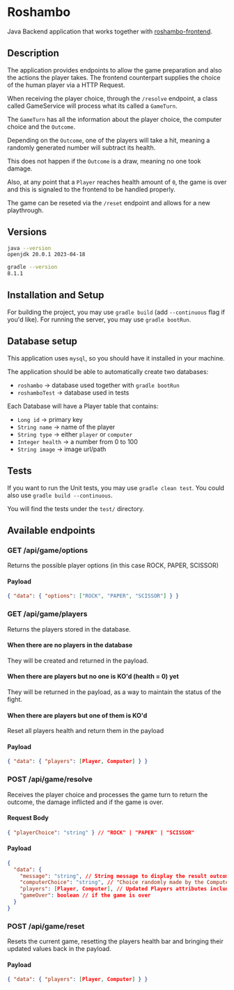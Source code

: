 # Roshambo

Java Backend application that works together with [roshambo-frontend][roshambo-frontend-git].

## Description

The application provides endpoints to allow the game preparation and also the actions the player takes.
The frontend counterpart supplies the choice of the human player via a HTTP Request.

When receiving the player choice, through the `/resolve` endpoint,
a class called GameService will process what its called a `GameTurn`.

The `GameTurn` has all the information about the player choice, the computer choice and the `Outcome`.

Depending on the `Outcome`, one of the players will take a hit, meaning a randomly generated number will subtract its health.

This does not happen if the `Outcome` is a draw, meaning no one took damage.

Also, at any point that a `Player` reaches health amount of `0`, the game is over and this is signaled to the frontend
to be handled properly.

The game can be reseted via the `/reset` endpoint and allows for a new playthrough.

## Versions

```bash
java --version
openjdk 20.0.1 2023-04-18

gradle --version
8.1.1
```

## Installation and Setup

For building the project, you may use `gradle build` (add `--continuous` flag if you'd like).
For running the server, you may use `gradle bootRun`.

## Database setup

This application uses `mysql`, so you should have it installed in your machine.

The application should be able to automatically create two databases:

- `roshambo` -> database used together with `gradle bootRun`
- `roshamboTest` -> database used in tests

Each Database will have a Player table that contains:

- `Long id` -> primary key
- `String name` -> name of the player
- `String type` -> either `player` or `computer`
- `Integer health` -> a number from 0 to 100
- `String image` -> image url/path


## Tests

If you want to run the Unit tests, you may use `gradle clean test`.
You could also use `gradle build --continuous`.

You will find the tests under the `test/` directory.

## Available endpoints

### GET /api/game/options

Returns the possible player options (in this case ROCK, PAPER, SCISSOR)

#### Payload

```json
{ "data": { "options": ["ROCK", "PAPER", "SCISSOR"] } }
```

### GET /api/game/players

Returns the players stored in the database. 

#### When there are no players in the database

They will be created and returned in the payload.

#### When there are players but no one is KO'd (health = 0) yet

They will be returned in the payload, as a way to maintain the status of the fight.

#### When there are players but one of them is KO'd

Reset all players health and return them in the payload

#### Payload

```json
{ "data": { "players": [Player, Computer] } }
```

### POST /api/game/resolve

Receives the player choice and processes the game turn to return the outcome, the damage inflicted and if the game is over.

#### Request Body

```json
{ "playerChoice": "string" } // "ROCK" | "PAPER" | "SCISSOR"
```

#### Payload

```json
{ 
  "data": { 
    "message": "string", // String message to display the result outcome,
    "computerChoice": "string", // "Choice randomly made by the Computer",
    "players": [Player, Computer], // Updated Players attributes including their health
    "gameOver": boolean // if the game is over
  }
}
```

### POST /api/game/reset

Resets the current game, resetting the players health bar and bringing their updated values back in the payload.


#### Payload

```json
{ "data": { "players": [Player, Computer] } }
```

[roshambo-frontend-git]: https://github.com/alecarneiro1993/roshambo-frontend
